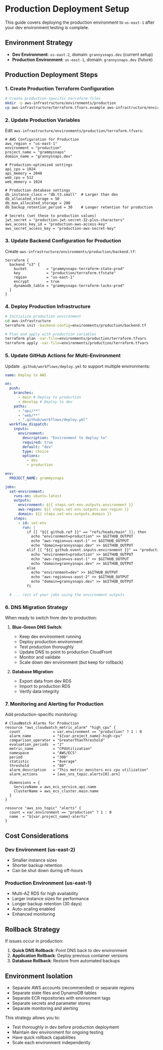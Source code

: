# Production Deployment Setup

This guide covers deploying the production environment to `us-east-1` after your dev environment testing is complete.

## Environment Strategy

- **Dev Environment**: `us-east-2`, domain: `grannysnaps.dev` (current setup)
- **Production Environment**: `us-east-1`, domain: `grannysnaps.dev` (future)

## Production Deployment Steps

### 1. Create Production Terraform Configuration

```bash
# Create production-specific terraform files
mkdir -p aws-infrastructure/environments/production
cp aws-infrastructure/terraform.tfvars.example aws-infrastructure/environments/production/terraform.tfvars
```

### 2. Update Production Variables

Edit `aws-infrastructure/environments/production/terraform.tfvars`:

```hcl
# AWS Configuration for Production
aws_region = "us-east-1"
environment = "production"
project_name = "grammysnaps"
domain_name = "grannysnaps.dev"

# Production-optimized settings
api_cpu = 1024
api_memory = 2048
web_cpu = 512
web_memory = 1024

# Production database settings
db_instance_class = "db.t3.small"  # Larger than dev
db_allocated_storage = 50
db_max_allocated_storage = 200
db_backup_retention_period = 30    # Longer retention for production

# Secrets (set these to production values)
jwt_secret = "production-jwt-secret-32-plus-characters"
aws_access_key_id = "production-aws-access-key"
aws_secret_access_key = "production-aws-secret-key"
```

### 3. Update Backend Configuration for Production

Create `aws-infrastructure/environments/production/backend.tf`:

```hcl
terraform {
  backend "s3" {
    bucket         = "grammysnaps-terraform-state-prod"
    key            = "production/terraform.tfstate"
    region         = "us-east-1"
    encrypt        = true
    dynamodb_table = "grammysnaps-terraform-locks-prod"
  }
}
```

### 4. Deploy Production Infrastructure

```bash
# Initialize production environment
cd aws-infrastructure
terraform init -backend-config=environments/production/backend.tf

# Plan and apply with production variables
terraform plan -var-file=environments/production/terraform.tfvars
terraform apply -var-file=environments/production/terraform.tfvars
```

### 5. Update GitHub Actions for Multi-Environment

Update `.github/workflows/deploy.yml` to support multiple environments:

```yaml
name: Deploy to AWS

on:
  push:
    branches:
      - main # Deploy to production
      - develop # Deploy to dev
    paths:
      - "api/**"
      - "web/**"
      - ".github/workflows/deploy.yml"
  workflow_dispatch:
    inputs:
      environment:
        description: "Environment to deploy to"
        required: true
        default: "dev"
        type: choice
        options:
          - dev
          - production

env:
  PROJECT_NAME: grammysnaps

jobs:
  set-environment:
    runs-on: ubuntu-latest
    outputs:
      environment: ${{ steps.set-env.outputs.environment }}
      aws-region: ${{ steps.set-env.outputs.aws-region }}
      domain: ${{ steps.set-env.outputs.domain }}
    steps:
      - id: set-env
        run: |
          if [[ "${{ github.ref }}" == "refs/heads/main" ]]; then
            echo "environment=production" >> $GITHUB_OUTPUT
            echo "aws-region=us-east-1" >> $GITHUB_OUTPUT
            echo "domain=grannysnaps.dev" >> $GITHUB_OUTPUT
          elif [[ "${{ github.event.inputs.environment }}" == "production" ]]; then
            echo "environment=production" >> $GITHUB_OUTPUT
            echo "aws-region=us-east-1" >> $GITHUB_OUTPUT
            echo "domain=grannysnaps.dev" >> $GITHUB_OUTPUT
          else
            echo "environment=dev" >> $GITHUB_OUTPUT
            echo "aws-region=us-east-2" >> $GITHUB_OUTPUT
            echo "domain=grannysnaps.dev" >> $GITHUB_OUTPUT
          fi

  # ... rest of your jobs using the environment outputs
```

### 6. DNS Migration Strategy

When ready to switch from dev to production:

1. **Blue-Green DNS Switch**:

   - Keep dev environment running
   - Deploy production environment
   - Test production thoroughly
   - Update DNS to point to production CloudFront
   - Monitor and validate
   - Scale down dev environment (but keep for rollback)

2. **Database Migration**:
   - Export data from dev RDS
   - Import to production RDS
   - Verify data integrity

### 7. Monitoring and Alerting for Production

Add production-specific monitoring:

```hcl
# CloudWatch Alarms for Production
resource "aws_cloudwatch_metric_alarm" "high_cpu" {
  count               = var.environment == "production" ? 1 : 0
  alarm_name          = "${var.project_name}-high-cpu"
  comparison_operator = "GreaterThanThreshold"
  evaluation_periods  = "2"
  metric_name         = "CPUUtilization"
  namespace           = "AWS/ECS"
  period              = "300"
  statistic           = "Average"
  threshold           = "80"
  alarm_description   = "This metric monitors ecs cpu utilization"
  alarm_actions       = [aws_sns_topic.alerts[0].arn]

  dimensions = {
    ServiceName = aws_ecs_service.api.name
    ClusterName = aws_ecs_cluster.main.name
  }
}

resource "aws_sns_topic" "alerts" {
  count = var.environment == "production" ? 1 : 0
  name  = "${var.project_name}-alerts"
}
```

## Cost Considerations

### Dev Environment (us-east-2)

- Smaller instance sizes
- Shorter backup retention
- Can be shut down during off-hours

### Production Environment (us-east-1)

- Multi-AZ RDS for high availability
- Larger instance sizes for performance
- Longer backup retention (30 days)
- Auto-scaling enabled
- Enhanced monitoring

## Rollback Strategy

If issues occur in production:

1. **Quick DNS Rollback**: Point DNS back to dev environment
2. **Application Rollback**: Deploy previous container versions
3. **Database Rollback**: Restore from automated backups

## Environment Isolation

- Separate AWS accounts (recommended) or separate regions
- Separate state files and DynamoDB tables
- Separate ECR repositories with environment tags
- Separate secrets and parameter stores
- Separate monitoring and alerting

This strategy allows you to:

- Test thoroughly in dev before production deployment
- Maintain dev environment for ongoing testing
- Have quick rollback capabilities
- Scale each environment independently
